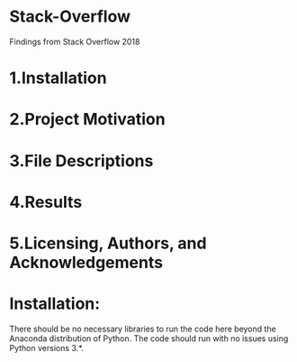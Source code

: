 # Stack-Overflow
Findings from Stack Overflow 2018

# 1.Installation
# 2.Project Motivation
# 3.File Descriptions
# 4.Results
# 5.Licensing, Authors, and Acknowledgements

# Installation:
There should be no necessary libraries to run the code here beyond the Anaconda distribution of Python. The code should run with no issues using Python versions 3.*.


